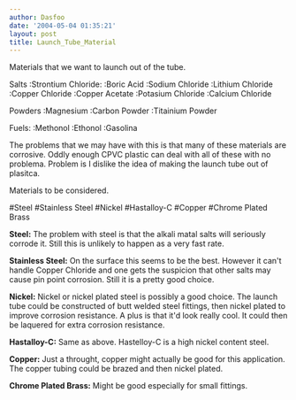 ```yaml
---
author: Dasfoo
date: '2004-05-04 01:35:21'
layout: post
title: Launch_Tube_Material
---
```


Materials that we want to launch out of the tube.

Salts
:Strontium Chloride:
:Boric Acid
:Sodium Chloride
:Lithium Chloride
:Copper Chloride
:Copper Acetate
:Potasium Chloride
:Calcium Chloride

Powders
:Magnesium
:Carbon Powder
:Titainium Powder

Fuels:
:Methonol
:Ethonol
:Gasolina


The problems that we may have with this is that many of these materials are corrosive.  Oddly enough CPVC plastic can deal with all of these with no problema.  Problem is I dislike the idea of making the launch tube out of plasitca.

Materials to be considered.

#Steel
#Stainless Steel
#Nickel
#Hastalloy-C
#Copper
#Chrome Plated Brass

<b>Steel:</b> The problem with steel is that the alkali matal salts will seriously corrode it.  Still this is unlikely to happen as a very fast rate.

<b>Stainless Steel:</b> On the surface this seems to be the best.  However it can't handle Copper Chloride and one gets the suspicion that other salts may cause pin point corrosion.  Still it is a pretty good choice.

<b>Nickel:</b> Nickel or nickel plated steel is possibly a good choice.  The launch tube could be constructed of butt welded steel fittings, then nickel plated to improve corrosion resistance.  A plus is that it'd look really cool.  It could then be laquered for extra corrosion resistance.

<b>Hastalloy-C:</b> Same as above.  Hastelloy-C is a high nickel content steel.

<b>Copper:</b> Just a throught, copper might actually be good for this application.  The copper tubing could be brazed and then nickel plated.

<b>Chrome Plated Brass:</b> Might be good especially for small fittings.


